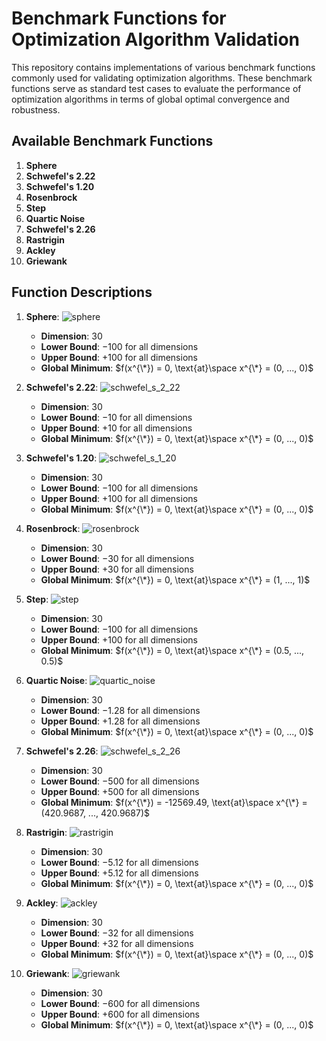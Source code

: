 # Benchmark Functions for Optimization Algorithm Validation

This repository contains implementations of various benchmark functions commonly used for validating optimization algorithms. 
These benchmark functions serve as standard test cases to evaluate the performance of optimization algorithms in terms of global optimal convergence and robustness.

## Available Benchmark Functions

1. **Sphere**
2. **Schwefel's 2.22**
3. **Schwefel's 1.20**
4. **Rosenbrock**
5. **Step**
6. **Quartic Noise**
7. **Schwefel's 2.26**
8. **Rastrigin**
9. **Ackley**
10. **Griewank**

## Function Descriptions

1. **Sphere**:
   ![sphere](image/sphere.png)
   - **Dimension**: $30$
   - **Lower Bound**: $-100$ for all dimensions
   - **Upper Bound**: $+100$ for all dimensions
   - **Global Minimum**: $f(x^{\*}) = 0, \text{at}\space x^{\*} = (0, ..., 0)$

2. **Schwefel's 2.22**:
   ![schwefel_s_2_22](image/schwefel_s_2_22.png)
   - **Dimension**: $30$
   - **Lower Bound**: $-10$ for all dimensions
   - **Upper Bound**: $+10$ for all dimensions
   - **Global Minimum**: $f(x^{\*}) = 0, \text{at}\space x^{\*} = (0, ..., 0)$

3. **Schwefel's 1.20**:
   ![schwefel_s_1_20](image/schwefel_s_1_20.png)
   - **Dimension**: $30$
   - **Lower Bound**: $-100$ for all dimensions
   - **Upper Bound**: $+100$ for all dimensions
   - **Global Minimum**: $f(x^{\*}) = 0, \text{at}\space x^{\*} = (0, ..., 0)$

4. **Rosenbrock**:
   ![rosenbrock](image/rosenbrock.png)
   - **Dimension**: $30$
   - **Lower Bound**: $-30$ for all dimensions
   - **Upper Bound**: $+30$ for all dimensions
   - **Global Minimum**: $f(x^{\*}) = 0, \text{at}\space x^{\*} = (1, ..., 1)$

5. **Step**:
   ![step](image/step.png)
   - **Dimension**: $30$
   - **Lower Bound**: $-100$ for all dimensions
   - **Upper Bound**: $+100$ for all dimensions
   - **Global Minimum**: $f(x^{\*}) = 0, \text{at}\space x^{\*} = (0.5, ..., 0.5)$

6. **Quartic Noise**:
   ![quartic_noise](image/quartic_noise.png)
   - **Dimension**: $30$
   - **Lower Bound**: $-1.28$ for all dimensions
   - **Upper Bound**: $+1.28$ for all dimensions
   - **Global Minimum**: $f(x^{\*}) = 0, \text{at}\space x^{\*} = (0, ..., 0)$

7. **Schwefel's 2.26**:
   ![schwefel_s_2_26](image/schwefel_s_2_26.png)
   - **Dimension**: $30$
   - **Lower Bound**: $-500$ for all dimensions
   - **Upper Bound**: $+500$ for all dimensions
   - **Global Minimum**: $f(x^{\*}) = -12569.49, \text{at}\space x^{\*} = (420.9687, ..., 420.9687)$


8. **Rastrigin**:
   ![rastrigin](image/rastrigin.png)
   - **Dimension**: $30$
   - **Lower Bound**: $-5.12$ for all dimensions
   - **Upper Bound**: $+5.12$ for all dimensions
   - **Global Minimum**: $f(x^{\*}) = 0, \text{at}\space x^{\*} = (0, ..., 0)$

9. **Ackley**:
   ![ackley](image/ackley.png)
   - **Dimension**: $30$
   - **Lower Bound**: $-32$ for all dimensions
   - **Upper Bound**: $+32$ for all dimensions
   - **Global Minimum**: $f(x^{\*}) = 0, \text{at}\space x^{\*} = (0, ..., 0)$

10. **Griewank**:
    ![griewank](image/griewank.png)
    - **Dimension**: $30$
    - **Lower Bound**: $-600$ for all dimensions
    - **Upper Bound**: $+600$ for all dimensions
    - **Global Minimum**: $f(x^{\*}) = 0, \text{at}\space x^{\*} = (0, ..., 0)$

